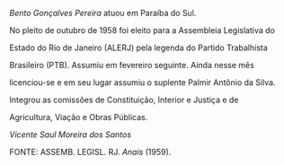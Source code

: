 

*Bento Gonçalves Pereira* atuou em Paraíba do Sul.



No pleito de outubro de 1958 foi eleito para a Assembleia Legislativa do

Estado do Rio de Janeiro (ALERJ) pela legenda do Partido Trabalhista

Brasileiro (PTB). Assumiu em fevereiro seguinte. Ainda nesse mês

licenciou-se e em seu lugar assumiu o suplente Palmir Antônio da Silva.



Integrou as comissões de Constituição, Interior e Justiça e de

Agricultura, Viação e Obras Públicas.



*Vicente Saul Moreira dos Santos*



FONTE: ASSEMB. LEGISL. RJ. *Anais* (1959).

